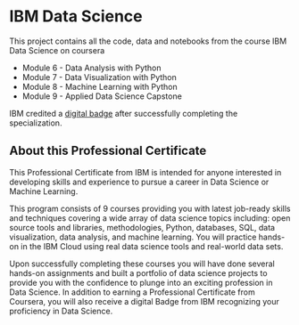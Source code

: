 # IBM Data Science
This project contains all the code, data and notebooks from the course IBM Data Science on coursera

* Module 6 - Data Analysis with Python
* Module 7 - Data Visualization with Python
* Module 8 - Machine Learning with Python
* Module 9 - Applied Data Science Capstone

IBM credited a [digital badge](https://www.youracclaim.com/badges/c97ddbee-a279-495c-ac78-6f2f81df3d9c) after successfully completing the specialization.

## About this Professional Certificate
This Professional Certificate from IBM is intended for anyone interested in developing skills and experience to pursue a career in Data Science or Machine Learning.

This program consists of 9 courses providing you with latest job-ready skills and techniques covering a wide array of data science topics including: open source tools and libraries, methodologies, Python, databases, SQL, data visualization, data analysis, and machine learning. You will practice hands-on in the IBM Cloud using real data science tools and real-world data sets.

Upon successfully completing these courses you will have done several hands-on assignments and built a portfolio of data science projects to provide you with the confidence to plunge into an exciting profession in Data Science. In addition to earning a Professional Certificate from Coursera, you will also receive a digital Badge from IBM recognizing your proficiency in Data Science.
